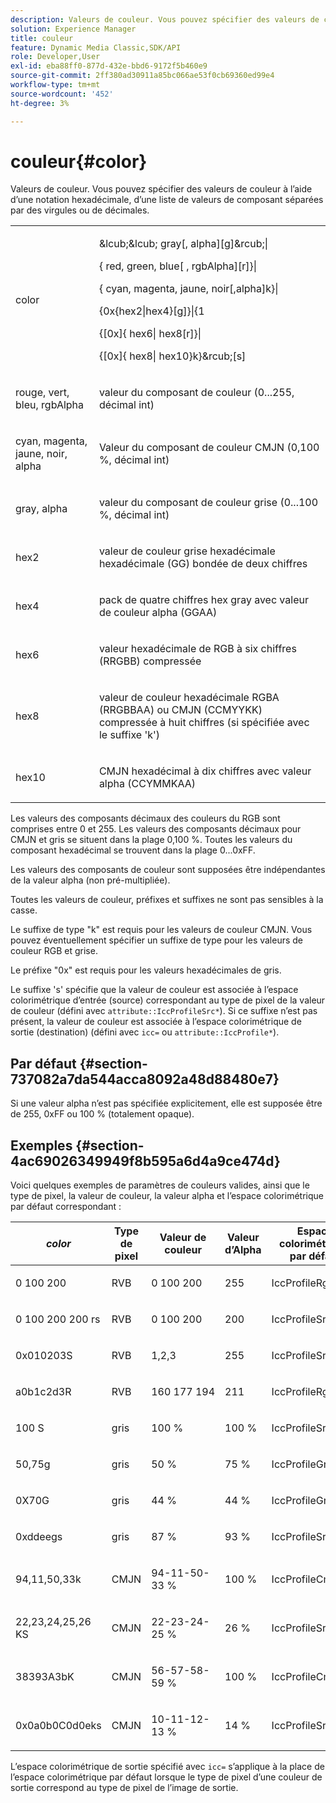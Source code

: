 ```yaml
---
description: Valeurs de couleur. Vous pouvez spécifier des valeurs de couleur à l’aide d’une notation hexadécimale, d’une liste de valeurs de composant séparées par des virgules ou de décimales.
solution: Experience Manager
title: couleur
feature: Dynamic Media Classic,SDK/API
role: Developer,User
exl-id: eba88ff0-877d-432e-bbd6-9172f5b460e9
source-git-commit: 2ff380ad30911a85bc066ae53f0cb69360ed99e4
workflow-type: tm+mt
source-wordcount: '452'
ht-degree: 3%

---
```


# couleur{#color}

Valeurs de couleur. Vous pouvez spécifier des valeurs de couleur à l’aide d’une notation hexadécimale, d’une liste de valeurs de composant séparées par des virgules ou de décimales.

<table id="simpletable_9EBE66066E854ABE978F8F7ADC66BDE3"> 
 <tr class="strow"> 
  <td class="stentry"> <p><span class="codeph"> <span class="varname"> color</span> </span> </p></td> 
  <td class="stentry"> <p> <span class="codeph">&amp;lcub;&amp;lcub;<span class="varname"> gray</span>[,<span class="varname"> alpha</span>][g]&amp;rcub;|</span> </p> <p> <span class="codeph"> {<span class="varname"> red</span>,<span class="varname"> green</span>,<span class="varname"> blue</span>[ ,<span class="varname"> rgbAlpha</span>][r]}|</span> </p> <p> <span class="codeph"> {<span class="varname"> cyan</span>, <span class="varname"> magenta</span>, <span class="varname"> jaune</span>, <span class="varname"> noir</span>[,alpha]k}|</span> </p> <p> <span class="codeph"> {0x{hex2|hex4}[g]}|{1</span> </p> <p> <span class="codeph">{[0x]{<span class="varname"> hex6</span>|<span class="varname"> hex8</span>[r]}|</span> </p> <p> <span class="codeph"> {[0x]{<span class="varname"> hex8</span>|<span class="varname"> hex10</span>}k}&amp;rcub;[s]</span> </p> </td> 
 </tr> 
 <tr class="strow"> 
  <td class="stentry"> <p><span class="codeph"> <span class="varname"> rouge</span>, <span class="varname"> vert</span>, <span class="varname"> bleu</span>, <span class="varname"> rgbAlpha</span></span> </p> </td> 
  <td class="stentry"> <p>valeur du composant de couleur (0...255, décimal int) </p> </td> 
 </tr> 
 <tr class="strow"> 
  <td class="stentry"> <p><span class="codeph"> <span class="varname"> cyan</span>, <span class="varname"> magenta</span>, <span class="varname"> jaune</span>, <span class="varname"> noir</span>, <span class="varname"> alpha</span></span> </p></td> 
  <td class="stentry"> <p>Valeur du composant de couleur CMJN (0,100 %, décimal int) </p></td> 
 </tr> 
 <tr class="strow"> 
  <td class="stentry"> <p><span class="codeph"> <span class="varname"> gray</span>, <span class="varname"> alpha</span></span> </p> </td> 
  <td class="stentry"> <p>valeur du composant de couleur grise (0...100 %, décimal int) </p> </td> 
 </tr> 
 <tr class="strow"> 
  <td class="stentry"> <p><span class="codeph"> <span class="varname"> hex2</span> </span> </p></td> 
  <td class="stentry"> <p>valeur de couleur grise hexadécimale hexadécimale (GG) bondée de deux chiffres </p></td> 
 </tr> 
 <tr class="strow"> 
  <td class="stentry"> <p><span class="codeph"> <span class="varname"> hex4</span> </span> </p> </td> 
  <td class="stentry"> <p>pack de quatre chiffres hex gray avec valeur de couleur alpha (GGAA) </p> </td> 
 </tr> 
 <tr class="strow"> 
  <td class="stentry"> <p><span class="codeph"> <span class="varname"> hex6</span> </span> </p> </td> 
  <td class="stentry"> <p>valeur hexadécimale de RGB à six chiffres (RRGBB) compressée </p></td> 
 </tr> 
 <tr class="strow"> 
  <td class="stentry"> <p><span class="codeph"> <span class="varname"> hex8</span> </span> </p> </td> 
  <td class="stentry"> <p>valeur de couleur hexadécimale RGBA (RRGBBAA) ou CMJN (CCMYYKK) compressée à huit chiffres (si spécifiée avec le suffixe 'k') </p></td> 
 </tr> 
 <tr class="strow"> 
  <td class="stentry"> <p><span class="codeph"> <span class="varname"> hex10</span> </span> </p></td> 
  <td class="stentry"> <p>CMJN hexadécimal à dix chiffres avec valeur alpha (CCYMMKAA) </p> </td> 
 </tr> 
</table>

Les valeurs des composants décimaux des couleurs du RGB sont comprises entre 0 et 255. Les valeurs des composants décimaux pour CMJN et gris se situent dans la plage 0,100 %. Toutes les valeurs du composant hexadécimal se trouvent dans la plage 0...0xFF.

Les valeurs des composants de couleur sont supposées être indépendantes de la valeur alpha (non pré-multipliée).

Toutes les valeurs de couleur, préfixes et suffixes ne sont pas sensibles à la casse.

Le suffixe de type &quot;k&quot; est requis pour les valeurs de couleur CMJN. Vous pouvez éventuellement spécifier un suffixe de type pour les valeurs de couleur RGB et grise.

Le préfixe &quot;0x&quot; est requis pour les valeurs hexadécimales de gris.

Le suffixe &#39;s&#39; spécifie que la valeur de couleur est associée à l’espace colorimétrique d’entrée (source) correspondant au type de pixel de la valeur de couleur (défini avec `attribute::IccProfileSrc*`). Si ce suffixe n’est pas présent, la valeur de couleur est associée à l’espace colorimétrique de sortie (destination) (défini avec `icc=` ou `attribute::IccProfile*`).

## Par défaut {#section-737082a7da544acca8092a48d88480e7}

Si une valeur alpha n’est pas spécifiée explicitement, elle est supposée être de 255, 0xFF ou 100 % (totalement opaque).

## Exemples {#section-4ac69026349949f8b595a6d4a9ce474d}

Voici quelques exemples de paramètres de couleurs valides, ainsi que le type de pixel, la valeur de couleur, la valeur alpha et l’espace colorimétrique par défaut correspondant :

<table id="table_1539E74A1EC545F1B5398D86A27079D1"> 
 <thead> 
  <tr> 
   <th class="entry"> <b> <i>color</i> </b> </th> 
   <th class="entry"> <b>Type de pixel</b> </th> 
   <th class="entry"> <b>Valeur de couleur</b> </th> 
   <th class="entry"> <b>Valeur d’Alpha</b> </th> 
   <th class="entry"> <b>Espace colorimétrique par défaut </b> </th> 
  </tr> 
 </thead>
 <tbody> 
  <tr> 
   <td> <p>0 100 200 </p> </td> 
   <td> <p>RVB </p> </td> 
   <td> <p>0 100 200 </p> </td> 
   <td> <p>255 </p> </td> 
   <td> <p> <span class="codeph"> IccProfileRgb</span> </p> </td> 
  </tr> 
  <tr> 
   <td> <p>0 100 200 200 rs </p> </td> 
   <td> <p>RVB </p> </td> 
   <td> <p>0 100 200 </p> </td> 
   <td> <p>200 </p> </td> 
   <td> <p> <span class="codeph"> IccProfileSrcRgb</span> </p> </td> 
  </tr> 
  <tr> 
   <td> <p>0x010203S </p> </td> 
   <td> <p>RVB </p> </td> 
   <td> <p>1,2,3 </p> </td> 
   <td> <p>255 </p> </td> 
   <td> <p> <span class="codeph"> IccProfileSrcRgb</span> </p> </td> 
  </tr> 
  <tr> 
   <td> <p>a0b1c2d3R </p> </td> 
   <td> <p>RVB </p> </td> 
   <td> <p>160 177 194 </p> </td> 
   <td> <p>211 </p> </td> 
   <td> <p> <span class="codeph"> IccProfileRgb</span> </p> </td> 
  </tr> 
  <tr> 
   <td> <p>100 S </p> </td> 
   <td> <p>gris </p> </td> 
   <td> <p>100 % </p> </td> 
   <td> <p>100 % </p> </td> 
   <td> <p> <span class="codeph"> IccProfileSrcGray</span> </p> </td> 
  </tr> 
  <tr> 
   <td> <p>50,75g </p> </td> 
   <td> <p>gris </p> </td> 
   <td> <p>50 % </p> </td> 
   <td> <p>75 % </p> </td> 
   <td> <p> <span class="codeph"> IccProfileGray</span> </p> </td> 
  </tr> 
  <tr> 
   <td> <p>0X70G </p> </td> 
   <td> <p>gris </p> </td> 
   <td> <p>44 % </p> </td> 
   <td> <p>44 % </p> </td> 
   <td> <p> <span class="codeph"> IccProfileGray</span> </p> </td> 
  </tr> 
  <tr> 
   <td> <p>0xddeegs </p> </td> 
   <td> <p>gris </p> </td> 
   <td> <p>87 % </p> </td> 
   <td> <p>93 % </p> </td> 
   <td> <p> <span class="codeph"> IccProfileSrcGray </span> </p> </td> 
  </tr> 
  <tr> 
   <td> <p>94,11,50,33k </p> </td> 
   <td> <p>CMJN </p> </td> 
   <td> <p>94-11-50-33 % </p> </td> 
   <td> <p>100 % </p> </td> 
   <td> <p> <span class="codeph"> IccProfileCmyk</span> </p> </td> 
  </tr> 
  <tr> 
   <td> <p>22,23,24,25,26 KS </p> </td> 
   <td> <p>CMJN </p> </td> 
   <td> <p>22-23-24-25 % </p> </td> 
   <td> <p>26 % </p> </td> 
   <td> <p> <span class="codeph"> IccProfileSrcCmyk</span> </p> </td> 
  </tr> 
  <tr> 
   <td> <p>38393A3bK </p> </td> 
   <td> <p>CMJN </p> </td> 
   <td> <p>56-57-58-59 % </p> </td> 
   <td> <p>100 % </p> </td> 
   <td> <p> <span class="codeph"> IccProfileCmyk</span> </p> </td> 
  </tr> 
  <tr> 
   <td> <p>0x0a0b0C0d0eks </p> </td> 
   <td> <p>CMJN </p> </td> 
   <td> <p>10-11-12-13 % </p> </td> 
   <td> <p>14 % </p> </td> 
   <td> <p> <span class="codeph"> IccProfileSrcCmyk</span> </p> </td> 
  </tr> 
 </tbody> 
</table>

L’espace colorimétrique de sortie spécifié avec `icc=` s’applique à la place de l’espace colorimétrique par défaut lorsque le type de pixel d’une couleur de sortie correspond au type de pixel de l’image de sortie.

